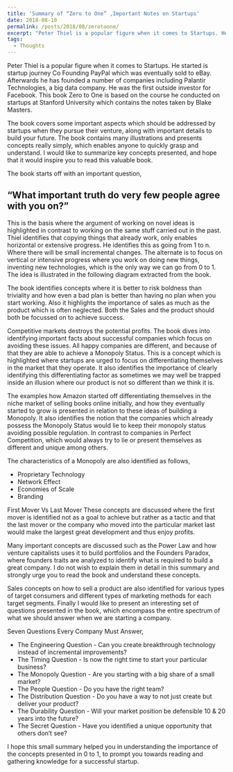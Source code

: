 ```yaml
---
title: 'Summary of “Zero to One” ,Important Notes on Startups'
date: 2018-08-10
permalink: /posts/2018/08/zerotoone/
excerpt: "Peter Thiel is a popular figure when it comes to Startups. He started is startup journey Co Founding PayPal which was eventually sold to eBay. Afterwards he has founded a number of companies including Palantir Technologies, a big data company. He was the first outside investor for Facebook. This book Zero to One is based on the course he conducted on startups at Stanford University which contains the notes taken by Blake Masters."
tags:
  - Thoughts
---
```


Peter Thiel is a popular figure when it comes to Startups. He started is startup journey Co Founding PayPal which was eventually sold to eBay. Afterwards he has founded a number of companies including Palantir Technologies, a big data company. He was the first outside investor for Facebook. This book Zero to One is based on the course he conducted on startups at Stanford University which contains the notes taken by Blake Masters.

The book covers some important aspects which should be addressed by startups when they pursue their venture, along with important details to build your future. The book contains many illustrations and presents concepts really simply, which enables anyone to quickly grasp and understand. I would like to summarize key concepts presented, and hope that it would inspire you to read this valuable book.

The book starts off with an important question,

 ## “What important truth do very few people agree with you on?”

This is the basis where the argument of working on novel ideas is highlighted in contrast to working on the same stuff carried out in the past. Thiel identifies that copying things that already work, only enables horizontal or extensive progress. He identifies this as going from 1 to n. Where there will be small incremental changes. The alternate is to focus on vertical or intensive progress where  you work on doing new things, inventing new technologies, which is the only way we can go from 0 to 1. The idea is illustrated in the following diagram extracted from the book. 

The book identifies concepts where it is better to risk boldness than triviality and how even a bad plan is better than having no plan when you start working. Also it highlights the importance of sales as much as the product which is often neglected. Both the Sales and the product should both be focussed on to achieve success. 

Competitive markets destroys the potential profits.  The book dives into identifying important facts about successful companies which focus on avoiding these issues. All happy companies are different, and because of that they are able to achieve a Monopoly Status. This is a concept which is highlighted where startups are urged to focus on differentiating themselves in the market that they operate. It also identifies the importance of clearly identifying this differentiating factor as sometimes we may well be trapped inside an illusion where our product is not so different than we think it is.

The examples how Amazon started off differentiating themselves in the niche market of selling books online initially, and how they eventually started to grow is presented in relation to these ideas of building a Monopoly. It also identifies the notion that the companies which already possess the Monopoly Status would lie to keep their monopoly status avoiding possible regulation. In contrast to companies in Perfect Competition, which would always try to lie or present themselves as different and unique among others.

The characteristics of a Monopoly are also identified as follows,
* Proprietary Technology
* Network Effect
* Economies of Scale
* Branding

First Mover Vs Last Mover
These concepts are discussed where the first mover is identified not as a goal to achieve but rather as a tactic and that the last mover or the company who moved into the particular market last would make the largest great development and thus enjoy profits. 

Many important concepts are discussed such as the Power Law and how venture capitalists uses it to build portfolios and the Founders Paradox, where founders traits are analyzed to identify what is required to build a great company. I do not wish to explain them in detail in this summary and strongly urge you to read the book and understand these concepts.

Sales concepts on how to sell a product are also identified for various types of target consumers and different types of marketing methods for each target segments. Finally I would like to present an interesting set of questions presented in the book, which encompass the entire spectrum of what we should answer when we are starting a company. 

Seven Questions Every Company Must Answer,
* The Engineering Question - Can you create breakthrough technology instead of incremental improvements?
* The Timing Question - Is now the right time to start your particular business?
* The Monopoly Question - Are you starting with a big share of a small market?
* The People Question - Do you have the right team?
* The Distribution Question - Do you have a way to not just create but deliver your product?
* The Durability Question - Will your market position be defensible 10 & 20 years into the future?
* The Secret Question - Have you identified a unique opportunity that others don’t see?

I hope this small summary helped you in understanding the importance of the concepts presented in 0 to 1, to prompt you towards reading and gathering knowledge for a successful startup. 

